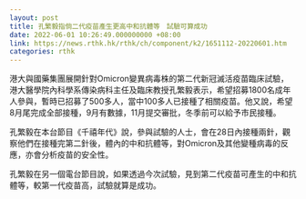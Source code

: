```yaml
---
layout: post
title: 孔繁毅指倘二代疫苗產生更高中和抗體等　試驗可算成功
date: 2022-06-01 10:26:49.000000000 +08:00
link: https://news.rthk.hk/rthk/ch/component/k2/1651112-20220601.htm
categories: rthk
---
```


港大與國藥集團展開針對Omicron變異病毒株的第二代新冠滅活疫苗臨床試驗，港大醫學院內科學系傳染病科主任及臨床教授孔繁毅表示，希望招募1800名成年人參與，暫時已招募了500多人，當中100多人已接種了相關疫苗。他又說，希望8月尾完成全部接種，9月有數據，11月提交審批，冬季前可以給予市民接種。

孔繁毅在本台節目《千禧年代》說，參與試驗的人士，會在28日內接種兩針，觀察他們在接種完第二針後，體內的中和抗體等，對Omicron及其他變種病毒的反應，亦會分析疫苗的安全性。

孔繁毅在另一個電台節目說，如果透過今次試驗，見到第二代疫苗可產生的中和抗體等，較第一代疫苗高，試驗就算是成功。
